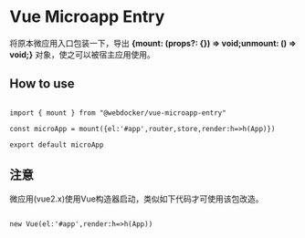 # Vue Microapp Entry

将原本微应用入口包装一下，导出 **{mount: (props?: {}) => void;unmount: () => void;}** 对象，使之可以被宿主应用使用。

## How to use
```vue(2.x)

import { mount } from "@webdocker/vue-microapp-entry"

const microApp = mount({el:'#app',router,store,render:h=>h(App)})

export default microApp

```

## 注意

微应用(vue2.x)使用Vue构造器启动，类似如下代码才可使用该包改造。

```vue(2.x)

new Vue(el:'#app',render:h=>h(App))

```